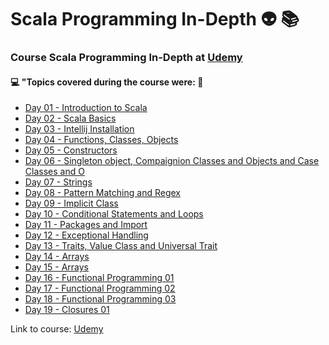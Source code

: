 # Scala Programming In-Depth :alien: :books:
### Course Scala Programming In-Depth at [Udemy](https://www.udemy.com/course/scala-programming/)
#### :computer: "Topics covered during the course were: :rocket:
- [Day 01 - Introduction to Scala](https://github.com/romulovieira777/Scala_Programming_in_Depth/tree/main/Day%2001%20-%20Introduction%20to%20Scala)
- [Day 02 - Scala Basics](https://github.com/romulovieira777/Scala_Programming_in_Depth/tree/main/Day%2002%20-%20Scala%20Basics)
- [Day 03 - Intellij Installation](https://github.com/romulovieira777/Scala_Programming_in_Depth/tree/main/Day%2003%20-%20Intellij%20Installation)
- [Day 04 - Functions, Classes, Objects](https://github.com/romulovieira777/Scala_Programming_in_Depth/tree/main/Day%2004%20-%20Functions%2C%20Classes%2C%20Objects)
- [Day 05 - Constructors](https://github.com/romulovieira777/Scala_Programming_in_Depth/tree/main/Day%2005%20-%20Constructors)
- [Day 06 - Singleton object, Compaignion Classes and Objects and Case Classes and O](https://github.com/romulovieira777/Scala_Programming_in_Depth/tree/main/Day%2006%20-%20Singleton%20object%2C%20Compaignion%20Classes%20and%20Objects%20and%20Case%20Classes%20and%20O)
- [Day 07 - Strings](https://github.com/romulovieira777/Scala_Programming_in_Depth/tree/main/Day%2007%20-%20Strings)
- [Day 08 - Pattern Matching and Regex](https://github.com/romulovieira777/Scala_Programming_in_Depth/tree/main/Day%2008%20-%20Pattern%20Matching%20and%20Regex)
- [Day 09 - Implicit Class](https://github.com/romulovieira777/Scala_Programming_in_Depth/tree/main/Day%2009%20-%20Implicit%20Class)
- [Day 10 - Conditional Statements and Loops](https://github.com/romulovieira777/Scala_Programming_in_Depth/tree/main/Day%2010%20-%20Conditional%20Statements%20and%20Loops)
- [Day 11 - Packages and Import](https://github.com/romulovieira777/Scala_Programming_in_Depth/tree/main/Day%2011%20-%20Packages%20and%20Import)
- [Day 12 - Exceptional Handling](https://github.com/romulovieira777/Scala_Programming_in_Depth/tree/main/Day%2012%20-%20Exceptional%20Handling)
- [Day 13 - Traits, Value Class and Universal Trait](https://github.com/romulovieira777/Scala_Programming_in_Depth/tree/main/Day%2013%20-%20Traits%2C%20Value%20Class%20and%20Universal%20Trait)
- [Day 14 - Arrays](https://github.com/romulovieira777/Scala_Programming_in_Depth/tree/main/Day%2014%20-%20Arrays)
- [Day 15 - Arrays](https://github.com/romulovieira777/Scala_Programming_in_Depth/tree/main/Day%2015%20-%20Arrays)
- [Day 16 - Functional Programming 01](https://github.com/romulovieira777/Scala_Programming_in_Depth/tree/main/Day%2016%20-%20Functional%20Programming%2001)
- [Day 17 - Functional Programming 02](https://github.com/romulovieira777/Scala_Programming_in_Depth/tree/main/Day%2017%20-%20Functional%20Programming%2002)
- [Day 18 - Functional Programming 03](https://github.com/romulovieira777/Scala_Programming_in_Depth/tree/main/Day%2018%20-%20Functional%20Programming%2003)
- [Day 19 - Closures 01]()

Link to course: [Udemy](https://www.udemy.com/course/scala-programming/)
